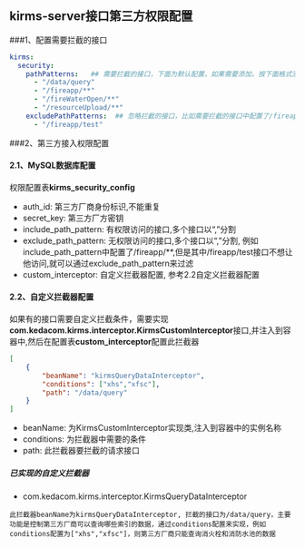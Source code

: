 ## kirms-server接口第三方权限配置

###1、配置需要拦截的接口
```yaml
kirms:
  security:
    pathPatterns:   ## 需要拦截的接口，下面为默认配置，如果需要添加，按下面格式添加
      - "/data/query"
      - "/fireapp/**"
      - "/fireWaterOpen/**"
      - "/resourceUpload/**"
    excludePathPatterns:  ## 忽略拦截的接口，比如需要拦截的接口中配置了/fireapp/**，但是其中/fireapp/test接口不需要拦截,就可以通过excludePathPatterns来忽略拦截
      - "/fireapp/test"
```

###2、第三方接入权限配置

#### 2.1、MySQL数据库配置
权限配置表**kirms_security_config**
+ auth_id: 第三方厂商身份标识,不能重复
+ secret_key: 第三方厂方密钥
+ include_path_pattern: 有权限访问的接口,多个接口以“,”分割
+ exclude_path_pattern: 无权限访问的接口,多个接口以“,”分割, 例如include_path_pattern中配置了/fireapp/**,但是其中/fireapp/test接口不想让他访问,就可以通过exclude_path_pattern来过滤
+ custom_interceptor: 自定义拦截器配置, 参考2.2自定义拦截器配置

#### 2.2、自定义拦截器配置
如果有的接口需要自定义拦截条件，需要实现**com.kedacom.kirms.interceptor.KirmsCustomInterceptor**接口,并注入到容器中,然后在配置表**custom_interceptor**配置此拦截器

```json
[
    {
        "beanName": "kirmsQueryDataInterceptor",
        "conditions": ["xhs","xfsc"],
        "path": "/data/query"
    }
]
```
+ beanName: 为KirmsCustomInterceptor实现类,注入到容器中的实例名称
+ conditions: 为拦截器中需要的条件
+ path: 此拦截器要拦截的请求接口

##### 已实现的自定义拦截器
+ com.kedacom.kirms.interceptor.KirmsQueryDataInterceptor
```text
此拦截器beanName为kirmsQueryDataInterceptor, 拦截的接口为/data/query，主要功能是控制第三方厂商可以查询哪些索引的数据，通过conditions配置来实现，例如conditions配置为["xhs","xfsc"]，则第三方厂商只能查询消火栓和消防水池的数据
```

